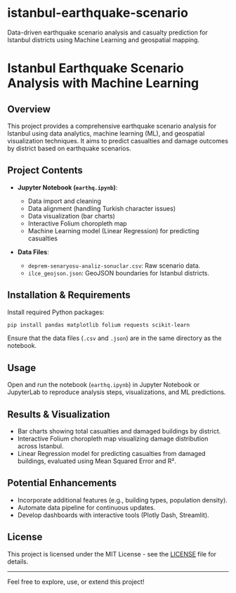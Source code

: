 # istanbul-earthquake-scenario
Data-driven earthquake scenario analysis and casualty prediction for Istanbul districts using Machine Learning and geospatial mapping.

# Istanbul Earthquake Scenario Analysis with Machine Learning

## Overview

This project provides a comprehensive earthquake scenario analysis for Istanbul using data analytics, machine learning (ML), and geospatial visualization techniques. It aims to predict casualties and damage outcomes by district based on earthquake scenarios.

## Project Contents

- **Jupyter Notebook (`earthq.ipynb`)**: 
  - Data import and cleaning
  - Data alignment (handling Turkish character issues)
  - Data visualization (bar charts)
  - Interactive Folium choropleth map
  - Machine Learning model (Linear Regression) for predicting casualties

- **Data Files**:
  - `deprem-senaryosu-analiz-sonuclar.csv`: Raw scenario data.
  - `ilce_geojson.json`: GeoJSON boundaries for Istanbul districts.

## Installation & Requirements

Install required Python packages:

```bash
pip install pandas matplotlib folium requests scikit-learn
```

Ensure that the data files (`.csv` and `.json`) are in the same directory as the notebook.

## Usage

Open and run the notebook (`earthq.ipynb`) in Jupyter Notebook or JupyterLab to reproduce analysis steps, visualizations, and ML predictions.

## Results & Visualization

- Bar charts showing total casualties and damaged buildings by district.
- Interactive Folium choropleth map visualizing damage distribution across Istanbul.
- Linear Regression model for predicting casualties from damaged buildings, evaluated using Mean Squared Error and R².

## Potential Enhancements

- Incorporate additional features (e.g., building types, population density).
- Automate data pipeline for continuous updates.
- Develop dashboards with interactive tools (Plotly Dash, Streamlit).

## License

This project is licensed under the MIT License - see the [LICENSE](LICENSE) file for details.

---

Feel free to explore, use, or extend this project!
